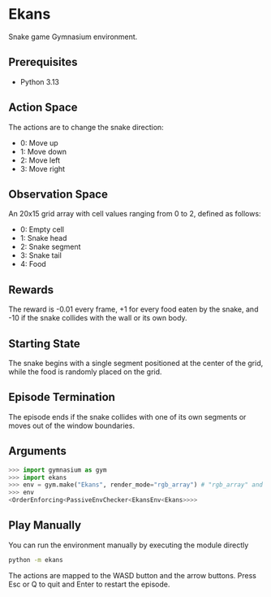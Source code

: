 # Ekans

Snake game Gymnasium environment.

## Prerequisites

- Python 3.13

## Action Space

The actions are to change the snake direction:

- 0: Move up
- 1: Move down
- 2: Move left
- 3: Move right

## Observation Space

An 20x15 grid array with cell values ranging from 0 to 2, defined as follows:

- 0: Empty cell
- 1: Snake head
- 2: Snake segment
- 3: Snake tail
- 4: Food

## Rewards

The reward is -0.01 every frame, +1 for every food eaten by the snake, and -10 if the snake collides with the wall or its own body.

## Starting State

The snake begins with a single segment positioned at the center of the grid, while the food is randomly placed on the grid.

## Episode Termination

The episode ends if the snake collides with one of its own segments or moves out of the window boundaries.

## Arguments

```python
>>> import gymnasium as gym
>>> import ekans
>>> env = gym.make("Ekans", render_mode="rgb_array") # "rgb_array" and "human" render modes are available
>>> env
<OrderEnforcing<PassiveEnvChecker<EkansEnv<Ekans>>>>
```

## Play Manually

You can run the environment manually by executing the module directly

```sh
python -m ekans
```

The actions are mapped to the WASD button and the arrow buttons. Press Esc or Q to quit and Enter to restart the episode.
